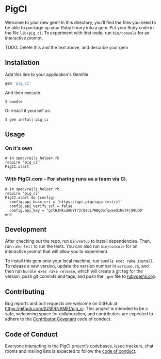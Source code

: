 # PigCI

Welcome to your new gem! In this directory, you'll find the files you need to be able to package up your Ruby library into a gem. Put your Ruby code in the file `lib/pig_ci`. To experiment with that code, run `bin/console` for an interactive prompt.

TODO: Delete this and the text above, and describe your gem

## Installation

Add this line to your application's Gemfile:

```ruby
gem 'pig_ci'
```

And then execute:

    $ bundle

Or install it yourself as:

    $ gem install pig_ci

## Usage

### On it's own

    # In spec/rails_helper.rb
    require 'pig_ci'
    PigCI.start

### With PigCI.com - For sharing runs as a team via CI.

    # In spec/rails_helper.rb
    require 'pig_ci'
    PigCI.start do |config|
      config.api_base_uri = 'https://api.pigciapp.test/v1'
      config.api_verify_ssl = false
      config.api_key = 'gClHJNkudAUYT7zrQ8cL7HBgOofqwaeQ1Ne7FjG9LD0'
    end

## Development

After checking out the repo, run `bin/setup` to install dependencies. Then, run `rake test` to run the tests. You can also run `bin/console` for an interactive prompt that will allow you to experiment.

To install this gem onto your local machine, run `bundle exec rake install`. To release a new version, update the version number in `version.rb`, and then run `bundle exec rake release`, which will create a git tag for the version, push git commits and tags, and push the `.gem` file to [rubygems.org](https://rubygems.org).

## Contributing

Bug reports and pull requests are welcome on GitHub at https://github.com/[USERNAME]/pig_ci. This project is intended to be a safe, welcoming space for collaboration, and contributors are expected to adhere to the [Contributor Covenant](http://contributor-covenant.org) code of conduct.

## Code of Conduct

Everyone interacting in the PigCI project’s codebases, issue trackers, chat rooms and mailing lists is expected to follow the [code of conduct](https://github.com/[USERNAME]/pig_ci/blob/master/CODE_OF_CONDUCT.md).
